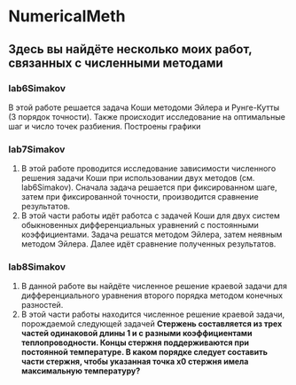 # NumericalMeth

## Здесь вы найдёте несколько моих работ, связанных с численными методами

### lab6Simakov
В этой работе решается задача Коши методоми Эйлера и Рунге-Кутты (3 порядок точности). Также происходит исследование на оптимальные шаг и число точек разбиения. Построены графики

### lab7Simakov
1. В этой работе проводится исследование зависимости численного решения задачи Коши при использовании двух методов (см. lab6Simakov). Сначала задача решается при фиксированном шаге, затем при фиксированной точности, производится сравнение результатов.
2. В этой части работы идёт работса с задачей Коши для двух систем обыкновенных дифференциальных уравнений с постоянными коэффициентами. Задача решатся методом Эйлера, затем неявным методом Эйлера. Далее идёт сравнение полученных результатов.

### lab8Simakov
1. В данной работе вы найдёте численное решение краевой задачи для дифференциального уравнения второго порядка методом конечных разностей.
2. В этой части работы находится численное решение краевой задачи, порождаемой следующей задачей **Стержень составляется из трех частей одинаковой длины 1 и с разными  коэффициентами теплопроводности. Концы стержня поддерживаются при постоянной температуре. В каком порядке следует составить части стержня, чтобы  указанная точка x0 стержня имела максимальную температуру?**
